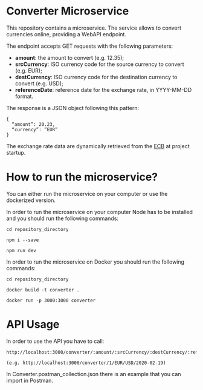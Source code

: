 # Converter Microservice

This repository contains a microservice. The service allows to convert currencies online, providing a WebAPI endpoint.

The endpoint accepts GET requests with the following parameters:
* **amount**: the amount to convert (e.g. 12.35);
* **srcCurrency**: ISO currency code for the source currency to convert (e.g. EUR);
* **destCurrency**: ISO currency code for the destination currency to convert (e.g. USD);
* **referenceDate**: reference date for the exchange rate, in YYYY-MM-DD format.

The response is a JSON object following this pattern:
```
{
  “amount”: 20.23,
  “currency”: ”EUR”
}
```

The exchange rate data are dynamically retrieved from the [ECB](https://www.ecb.europa.eu/stats/eurofxref/eurofxref-hist-90d.xml) at project startup.

# How to run the microservice?

You can either run the microservice on your computer or use the dockerized version.

In order to run the microservice on your computer Node has to be installed and you should run the following commands:
```
cd repository_directory

npm i --save

npm run dev
```

In order to run the microservice on Docker you should run the following commands:
```
cd repository_directory

docker build -t converter .

docker run -p 3000:3000 converter
```

# API Usage

In order to use the API you have to call:
```
http://localhost:3000/converter/:amount/:srcCurrency/:destCurrency/:referenceDate

(e.g. http://localhost:3000/converter/1/EUR/USD/2020-02-19)
```

In Converter.postman_collection.json there is an example that you can import in Postman.
